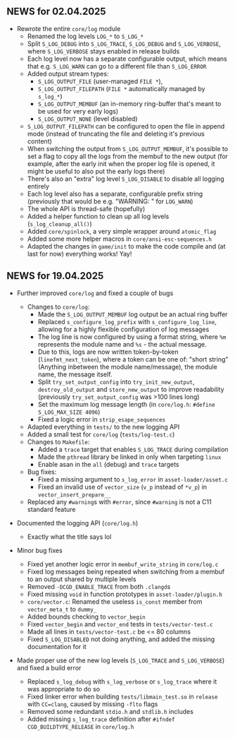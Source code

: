 ## NEWS for 02.04.2025

* Rewrote the entire `core/log` module
    * Renamed the log levels `LOG_*` to `S_LOG_*`
    * Split `S_LOG_DEBUG` into `S_LOG_TRACE`, `S_LOG_DEBUG` and `S_LOG_VERBOSE`, where `S_LOG_VERBOSE` stays enabled in release builds
    * Each log level now has a separate configurable output, which means that e.g. `S_LOG_WARN` can go to a different file than `S_LOG_ERROR`
    * Added output stream types:
        * `S_LOG_OUTPUT_FILE` (user-managed `FILE *`),
        * `S_LOG_OUTPUT_FILEPATH` (`FILE *` automatically managed by `s_log_*`)
        * `S_LOG_OUTPUT_MEMBUF` (an in-memory <kinda> ring-buffer that's meant to be used for very early logs)
        * `S_LOG_OUTPUT_NONE` (level disabled)
    * `S_LOG_OUTPUT_FILEPATH` can be configured to open the file in append mode (instead of truncating the file and deleting it's previous content)
    * When switching the output from `S_LOG_OUTPUT_MEMBUF`, it's possible to set a flag to copy all the logs from the membuf to the new output
        (for example, after the early init when the proper log file is opened, it might be useful to also put the early logs there)
    * There's also an "extra" log level `S_LOG_DISABLE` to disable all logging entirely
    * Each log level also has a separate, configurable prefix string (previously that would be e.g. "WARNING: " for `LOG_WARN`)
    * The whole API is thread-safe (hopefully)
    * Added a helper function to clean up all log levels (`s_log_cleanup_all()`)
    * Added `core/spinlock`, a very simple wrapper around `atomic_flag`
    * Added some more helper macros in `core/ansi-esc-sequences.h`
    * Adapted the changes in `game/init` to make the code compile and (at last for now) everything works! Yay!

## NEWS for 19.04.2025

* Further improved `core/log` and fixed a couple of bugs
    * Changes to `core/log`:
        * Made the `S_LOG_OUTPUT_MEMBUF` log output be an actual ring buffer
        * Replaced `s_configure_log_prefix` with `s_configure_log_line`, allowing for a highly flexible configuration of log messages
        * The log line is now configured by using a format string, where `%m` represents the module name and `%s` - the actual message.
        * Due to this, logs are now written token-by-token (`linefmt_next_token`), where a token can be one of: "short string" (Anything inbetween the module name/message), the module name, the message itself.
        * Split `try_set_output_config` into `try_init_new_output`, `destroy_old_output` and `store_new_output` to improve readability (previously `try_set_output_config` was >100 lines long)
        * Set the maximum log message length (in `core/log.h`: `#define S_LOG_MAX_SIZE 4096`)
        * Fixed a logic error in `strip_esape_sequences`
    * Adapted everything in `tests/` to the new logging API
    * Added a small test for `core/log` (`tests/log-test.c`)
    * Changes to `Makefile`:
        * Added a `trace` target that enables `S_LOG_TRACE` during compilation
        * Made the `pthread` library be linked in only when targeting `linux`
        * Enable asan in the `all` (debug) and `trace` targets
    * Bug fixes:
        * Fixed a missing argument to `s_log_error` in `asset-loader/asset.c`
        * Fixed an invalid use of `vector_size` (`v_p` instead of `*v_p`) in `vector_insert_prepare__`
    * Replaced any `#warning`s with `#error`, since `#warning` is not a C11 standard feature

* Documented the logging API (`core/log.h`)
    * Exactly what the title says lol

* Minor bug fixes
    * Fixed yet another logic error in `membuf_write_string` in `core/log.c`
    * Fixed log messages being repeated when switching from a membuf to an output shared by multiple levels
    * Removed `-DCGD_ENABLE_TRACE` from both `.clangd`s
    * Fixed missing `void` in function prototypes in `asset-loader/plugin.h`
    * `core/vector.c`: Renamed the useless `is_const` member from `vector_meta_t` to `dummy_`
    * Added bounds checking to `vector_begin`
    * Fixed `vector_begin` and `vector_end` tests in `tests/vector-test.c`
    * Made all lines in `tests/vector-test.c` be <= 80 columns
    * Fixed `S_LOG_DISABLED` not doing anything, and added the missing documentation for it

* Made proper use of the new log levels (`S_LOG_TRACE` and `S_LOG_VERBOSE`) and fixed a build error
    * Replaced `s_log_debug` with `s_log_verbose` or `s_log_trace` where it was appropriate to do so
    * Fixed linker error when building `tests/libmain_test.so` in `release` with `CC=clang`, caused by missing `-flto` flags
    * Removed some redundant `stdio.h` and `stdlib.h` includes
    * Added missing `s_log_trace` definition after `#ifndef CGD_BUILDTYPE_RELEASE` in `core/log.h`
